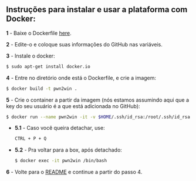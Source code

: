 ## Instruções para instalar e usar a plataforma com Docker:

**1** - Baixe o Dockerfile [here](https://static.pwn2win.party/Dockerfile).

**2** - Edite-o e coloque suas informações do GitHub nas variáveis.

**3** - Instale o docker:
```bash
$ sudo apt-get install docker.io
```

**4** - Entre no diretório onde está o Dockerfile, e crie a imagem:
```bash
$ docker build -t pwn2win .
```

**5** - Crie o container a partir da imagem (nós estamos assumindo aqui que a key do seu usuário é a que está adicionada no GitHub):
```bash
$ docker run --name pwn2win -it -v $HOME/.ssh/id_rsa:/root/.ssh/id_rsa pwn2win
```

 - **5.1** - Caso você queira detachar, use:

	```bash
	CTRL + P + Q
	```

 - **5.2** - Pra voltar para a box, após detachado:

	```bash
	$ docker exec -it pwn2win /bin/bash
	```

**6** - Volte para o [README](README.pt.md) e continue a partir do passo 4.
 
 
